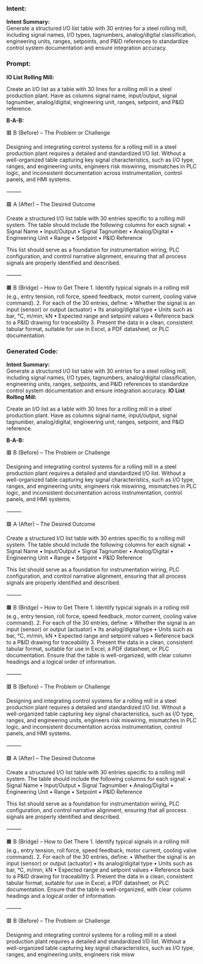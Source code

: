 ### Intent:
**Intent Summary:**  
Generate a structured I/O list table with 30 entries for a steel rolling mill, including signal names, I/O types, tagnumbers, analog/digital classification, engineering units, ranges, setpoints, and P&ID references to standardize control system documentation and ensure integration accuracy.

### Prompt:
**IO List Rolling Mill:**

Create an I/O list as a table with 30 lines for a rolling mill in a steel production plant. Have as columns signal name, input/output, signal tagnumber, analog/digital, engineering unit, ranges, setpoint, and P&ID reference.

**B-A-B:**

🟥 B (Before) – The Problem or Challenge

Designing and integrating control systems for a rolling mill in a steel production plant requires a detailed and standardized I/O list. Without a well-organized table capturing key signal characteristics, such as I/O type, ranges, and engineering units, engineers risk miswiring, mismatches in PLC logic, and inconsistent documentation across instrumentation, control panels, and HMI systems.

⸻

🟩 A (After) – The Desired Outcome

Create a structured I/O list table with 30 entries specific to a rolling mill system. The table should include the following columns for each signal:
	•	Signal Name
	•	Input/Output
	•	Signal Tagnumber
	•	Analog/Digital
	•	Engineering Unit
	•	Range
	•	Setpoint
	•	P&ID Reference

This list should serve as a foundation for instrumentation wiring, PLC configuration, and control narrative alignment, ensuring that all process signals are properly identified and described.

⸻

🟧 B (Bridge) – How to Get There
	1.	Identify typical signals in a rolling mill (e.g., entry tension, roll force, speed feedback, motor current, cooling valve command).
	2.	For each of the 30 entries, define:
	•	Whether the signal is an input (sensor) or output (actuator)
	•	Its analog/digital type
	•	Units such as bar, °C, m/min, kN
	•	Expected range and setpoint values
	•	Reference back to a P&ID drawing for traceability
	3.	Present the data in a clean, consistent tabular format, suitable for use in Excel, a PDF datasheet, or PLC documentation.

### Generated Code:
**Intent Summary:**  
Generate a structured I/O list table with 30 entries for a steel rolling mill, including signal names, I/O types, tagnumbers, analog/digital classification, engineering units, ranges, setpoints, and P&ID references to standardize control system documentation and ensure integration accuracy.
**IO List Rolling Mill:**

Create an I/O list as a table with 30 lines for a rolling mill in a steel production plant. Have as columns signal name, input/output, signal tagnumber, analog/digital, engineering unit, ranges, setpoint, and P&ID reference.

**B-A-B:**

🟥 B (Before) – The Problem or Challenge

Designing and integrating control systems for a rolling mill in a steel production plant requires a detailed and standardized I/O list. Without a well-organized table capturing key signal characteristics, such as I/O type, ranges, and engineering units, engineers risk miswiring, mismatches in PLC logic, and inconsistent documentation across instrumentation, control panels, and HMI systems.

⸻

🟩 A (After) – The Desired Outcome

Create a structured I/O list table with 30 entries specific to a rolling mill system. The table should include the following columns for each signal:
	•	Signal Name
	•	Input/Output
	•	Signal Tagnumber
	•	Analog/Digital
	•	Engineering Unit
	•	Range
	•	Setpoint
	•	P&ID Reference

This list should serve as a foundation for instrumentation wiring, PLC configuration, and control narrative alignment, ensuring that all process signals are properly identified and described.

⸻

🟧 B (Bridge) – How to Get There
	1.	Identify typical signals in a rolling mill (e.g., entry tension, roll force, speed feedback, motor current, cooling valve command).
	2.	For each of the 30 entries, define:
	•	Whether the signal is an input (sensor) or output (actuator)
	•	Its analog/digital type
	•	Units such as bar, °C, m/min, kN
	•	Expected range and setpoint values
	•	Reference back to a P&ID drawing for traceability
	3.	Present the data in a clean, consistent tabular format, suitable for use in Excel, a PDF datasheet, or PLC documentation. Ensure that the table is well-organized, with clear column headings and a logical order of information.

⸻

🟥 B (Before) – The Problem or Challenge

Designing and integrating control systems for a rolling mill in a steel production plant requires a detailed and standardized I/O list. Without a well-organized table capturing key signal characteristics, such as I/O type, ranges, and engineering units, engineers risk miswiring, mismatches in PLC logic, and inconsistent documentation across instrumentation, control panels, and HMI systems.

⸻

🟩 A (After) – The Desired Outcome

Create a structured I/O list table with 30 entries specific to a rolling mill system. The table should include the following columns for each signal:
	•	Signal Name
	•	Input/Output
	•	Signal Tagnumber
	•	Analog/Digital
	•	Engineering Unit
	•	Range
	•	Setpoint
	•	P&ID Reference

This list should serve as a foundation for instrumentation wiring, PLC configuration, and control narrative alignment, ensuring that all process signals are properly identified and described.

⸻

🟧 B (Bridge) – How to Get There
	1.	Identify typical signals in a rolling mill (e.g., entry tension, roll force, speed feedback, motor current, cooling valve command).
	2.	For each of the 30 entries, define:
	•	Whether the signal is an input (sensor) or output (actuator)
	•	Its analog/digital type
	•	Units such as bar, °C, m/min, kN
	•	Expected range and setpoint values
	•	Reference back to a P&ID drawing for traceability
	3.	Present the data in a clean, consistent tabular format, suitable for use in Excel, a PDF datasheet, or PLC documentation. Ensure that the table is well-organized, with clear column headings and a logical order of information.

⸻

🟥 B (Before) – The Problem or Challenge

Designing and integrating control systems for a rolling mill in a steel production plant requires a detailed and standardized I/O list. Without a well-organized table capturing key signal characteristics, such as I/O type, ranges, and engineering units, engineers risk misw
